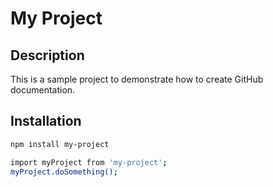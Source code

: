 # My Project

## Description
This is a sample project to demonstrate how to create GitHub documentation.

## Installation
```bash
npm install my-project

import myProject from 'my-project';
myProject.doSomething();
